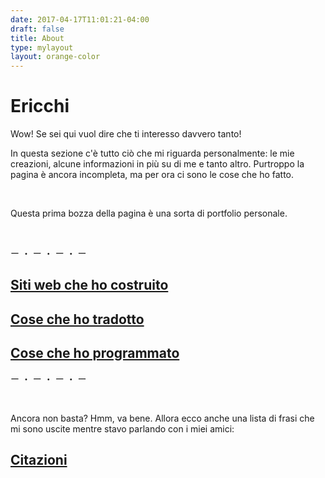 ```yaml
---
date: 2017-04-17T11:01:21-04:00
draft: false
title: About
type: mylayout
layout: orange-color
---
```

# Ericchi

Wow! Se sei qui vuol dire che ti interesso davvero tanto!

In questa sezione c'è tutto ciò che mi riguarda personalmente: le mie creazioni, alcune informazioni in più su di me e tanto altro. Purtroppo la pagina è ancora incompleta, ma per ora ci sono le cose che ho fatto.

&nbsp;

Questa prima bozza della pagina è una sorta di portfolio personale.

&nbsp;

<p class="center">ー ・ ー ・ ー ・ ー</p>

## [Siti web che ho costruito](sites/)


## [Cose che ho tradotto](translations/)


## [Cose che ho programmato](code/)

<p class="center">ー ・ ー ・ ー ・ ー</p>

&nbsp;

Ancora non basta? Hmm, va bene. Allora ecco anche una lista di frasi che mi sono uscite mentre stavo parlando con i miei amici:

## [Citazioni](quotes/)